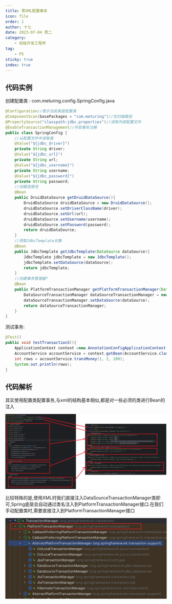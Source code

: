 ```yaml
---
title: 零XML配置事务
icon: file
order: 1
author: 十七
date: 2023-07-04 周二
category:
	- 初级开发工程师
tag:
	- P5
sticky: true
index: true
---
```


## 代码实例

创建配置类 : com.meturing.config.SpringConfig.java
```java
@Configuration//表示当前类是配置类
@ComponentScan(basePackages = "com.meturing")//包扫描路径
@PropertySource("classpath:jdbc.properties")//读取外部配置文件
@EnableTransactionManagement//开启事务注解
public class SpringConfig {
    //从配置文件中读取值
    @Value("${jdbc_driver}")
    private String driver;
    @Value("${jdbc_url}")
    private String url;
    @Value("${jdbc_username}")
    private String username;
    @Value("${jdbc_password}")
    private String password;
    //创建连接池
    @Bean
    public DruidDataSource getDruidDataSource(){
        DruidDataSource druidDataSource = new DruidDataSource();
        druidDataSource.setDriverClassName(driver);
        druidDataSource.setUrl(url);
        druidDataSource.setUsername(username);
        druidDataSource.setPassword(password);
        return druidDataSource;
    }
    //获取JdbcTemplate对象
    @Bean
    public JdbcTemplate getJdbcTemplate(DataSource dataSource){
        JdbcTemplate jdbcTemplate = new JdbcTemplate();
        jdbcTemplate.setDataSource(dataSource);
        return jdbcTemplate;
    }
    //创建事务管理器*
    @Bean
    public PlatformTransactionManager getPlatformTransactionManager(DataSource dataSource){
        DataSourceTransactionManager dataSourceTransactionManager = new DataSourceTransactionManager();
        dataSourceTransactionManager.setDataSource(dataSource);
        return dataSourceTransactionManager;
    }
}
```

测试事务:
```Java
@Test()
public void testTransaction3(){
	ApplicationContext context =new AnnotationConfigApplicationContext(SpringConfig.class);
	AccountService accountService = context.getBean(AccountService.class);
	int rows = accountService.transMoney(1, 2, 100);
	System.out.println(rows);
}
```

## 代码解析

其实使用配置类配置事务,与xml的结构基本相似,都是对一些必须的类进行Bean的注入

![](./assets/image-20230704103427764.png)

比较特殊的是,使用XML时我们直接注入DataSourceTransactionManager类即可,Spring底层会自动通过类名注入到PlatformTransactionManager接口.在我们手动配置类时,需要直接注入到PlatformTransactionManager接口

![](./assets/image-20230704103359726.png)
